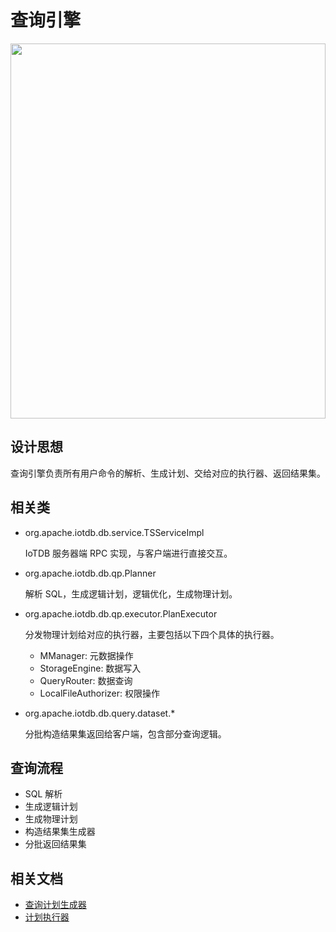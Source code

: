 <!--

    Licensed to the Apache Software Foundation (ASF) under one
    or more contributor license agreements.  See the NOTICE file
    distributed with this work for additional information
    regarding copyright ownership.  The ASF licenses this file
    to you under the Apache License, Version 2.0 (the
    "License"); you may not use this file except in compliance
    with the License.  You may obtain a copy of the License at
    
        http://www.apache.org/licenses/LICENSE-2.0
    
    Unless required by applicable law or agreed to in writing,
    software distributed under the License is distributed on an
    "AS IS" BASIS, WITHOUT WARRANTIES OR CONDITIONS OF ANY
    KIND, either express or implied.  See the License for the
    specific language governing permissions and limitations
    under the License.

-->

# 查询引擎

<img style="width:100%; max-width:800px; max-height:600px; margin-left:auto; margin-right:auto; display:block;" src="https://user-images.githubusercontent.com/19167280/73625242-f648a100-467e-11ea-921c-b954a3ecae7a.png">

## 设计思想

查询引擎负责所有用户命令的解析、生成计划、交给对应的执行器、返回结果集。

## 相关类

* org.apache.iotdb.db.service.TSServiceImpl

	IoTDB 服务器端 RPC 实现，与客户端进行直接交互。
	
* org.apache.iotdb.db.qp.Planner
	
	解析 SQL，生成逻辑计划，逻辑优化，生成物理计划。

* org.apache.iotdb.db.qp.executor.PlanExecutor

	分发物理计划给对应的执行器，主要包括以下四个具体的执行器。
	
	* MManager: 元数据操作
	* StorageEngine: 数据写入
	* QueryRouter: 数据查询
	* LocalFileAuthorizer: 权限操作

* org.apache.iotdb.db.query.dataset.*

	分批构造结果集返回给客户端，包含部分查询逻辑。

## 查询流程

* SQL 解析
* 生成逻辑计划
* 生成物理计划
* 构造结果集生成器
* 分批返回结果集

## 相关文档

* [查询计划生成器](../2-QueryEngine/2-Planner.html)
* [计划执行器](../2-QueryEngine/3-PlanExecutor.html)